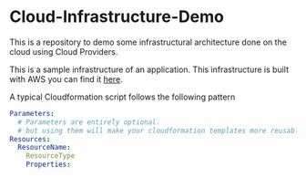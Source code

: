 # Cloud-Infrastructure-Demo
This is a repository to demo some infrastructural architecture done on the cloud using Cloud Providers.

This is a sample infrastructure of an application. This infrastructure is built with AWS you can find it [here](https://app.lucidchart.com/invitations/accept/9fe9821f-76ed-4168-bebe-4cb511874456).

A typical Cloudformation script follows the following pattern

```YAML
Parameters:
  # Parameters are entirely optional.
  # but using them will make your cloudformation templates more reusable
Resources:
  ResourceName:
    ResourceType
    Properties: 
```
